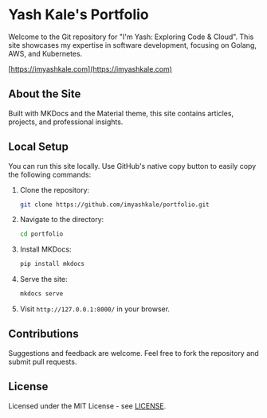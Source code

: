 # Yash Kale's Portfolio

Welcome to the Git repository for "I'm Yash: Exploring Code & Cloud". This site showcases my expertise in software development, focusing on Golang, AWS, and Kubernetes.

[https://imyashkale.com](https://imyashkale.com)

## About the Site

Built with MKDocs and the Material theme, this site contains articles, projects, and professional insights.

## Local Setup

You can run this site locally. Use GitHub's native copy button to easily copy the following commands:

1. Clone the repository:

   ```bash
   git clone https://github.com/imyashkale/portfolio.git
   ```

2. Navigate to the directory:

   ```bash
   cd portfolio
   ```

3. Install MKDocs:

   ```bash
   pip install mkdocs
   ```

4. Serve the site:

   ```bash
   mkdocs serve
   ```

5. Visit `http://127.0.0.1:8000/` in your browser.

## Contributions

Suggestions and feedback are welcome. Feel free to fork the repository and submit pull requests.

## License

Licensed under the MIT License - see [LICENSE](LICENSE).